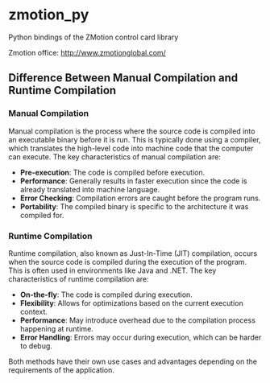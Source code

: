# zmotion_py
Python bindings of the ZMotion control card library

Zmotion office: http://www.zmotionglobal.com/

## Difference Between Manual Compilation and Runtime Compilation

### Manual Compilation
Manual compilation is the process where the source code is compiled into an 
executable binary before it is run. This is typically done using a compiler, 
which translates the high-level code into machine code that the computer can 
execute. The key characteristics of manual compilation are:
- **Pre-execution**: The code is compiled before execution.
- **Performance**: Generally results in faster execution since the code is 
already translated into machine language.
- **Error Checking**: Compilation errors are caught before the program runs.
- **Portability**: The compiled binary is specific to the architecture it was compiled for.

### Runtime Compilation
Runtime compilation, also known as Just-In-Time (JIT) compilation, occurs when 
the source code is compiled during the execution of the program. This is often 
used in environments like Java and .NET. The key characteristics of runtime 
compilation are:
- **On-the-fly**: The code is compiled during execution.
- **Flexibility**: Allows for optimizations based on the current execution context.
- **Performance**: May introduce overhead due to the compilation process happening at runtime.
- **Error Handling**: Errors may occur during execution, which can be harder to debug.

Both methods have their own use cases and advantages depending on the 
requirements of the application.